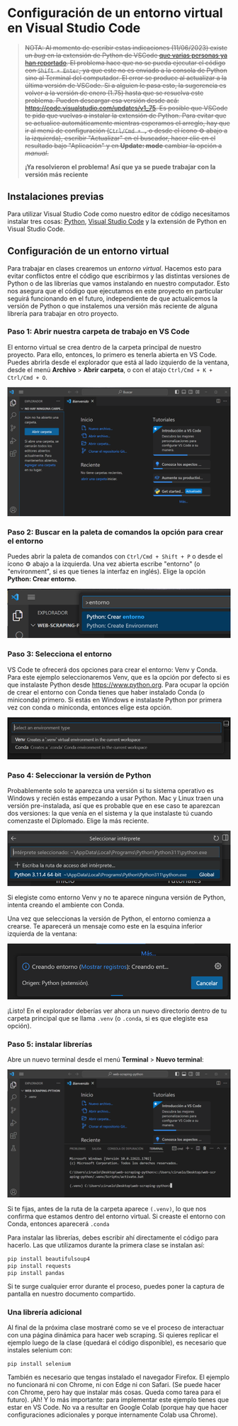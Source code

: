 # Configuración de un entorno virtual en Visual Studio Code

> ~~NOTA: Al momento de escribir estas indicaciones (11/06/2023) existe un _bug_ en la extensión de Python de VSCode [que varias personas ya han reportado](https://github.com/microsoft/vscode-python/issues/21393). El problema hace que no se pueda ejecutar el código con `Shift + Enter`, ya que este no es enviado a la consola de Python sino al Terminal del computador. El error se produce al actualizar a la última versión de VSCode. Si a alguien le pasa esto, la sugerencia es volver a la versión de enero (1.75) hasta que se resuelva este problema. Pueden descargar esa versión desde acá: <https://code.visualstudio.com/updates/v1_75>. Es posible que VSCode te pida que vuelvas a instalar la extensión de Python. Para evitar que se actualice automáticamente mientras esperamos el arreglo, hay que ir al menú de configuración (`Ctrl/Cmd + ,` o desde el ícono :gear: abajo a la izquierda), escribir "Actualizar" en el buscador, hacer clic en el resultado bajo "Aplicación" y en **Update: mode** cambiar la opción a _manual_.~~
> 
> **¡Ya resolvieron el problema! Así que ya se puede trabajar con la versión más reciente**


## Instalaciones previas

Para utilizar Visual Studio Code como nuestro editor de código necesitamos instalar tres cosas: [Python](https://www.python.org/downloads/), [Visual Studio Code](https://code.visualstudio.com/download) y la extensión de Python en Visual Studio Code. 

## Configuración de un entorno virtual

Para trabajar en clases crearemos un _entorno virtual_. Hacemos esto para evitar conflictos entre el código que escribirmos y las distintas versiones de Python o de las librerías que vamos instalando en nuestro computador. Esto nos asegura que el código que ejecutamos en este proyecto en particular seguirá funcionando en el futuro, independiente de que actualicemos la versión de Python o que instalemos una versión más reciente de alguna librería para trabajar en otro proyecto. 


### Paso 1: Abrir nuestra carpeta de trabajo en VS Code

El entorno virtual se crea dentro de la carpeta principal de nuestro proyecto. Para ello, entonces, lo primero es tenerla abierta en VS Code. Puedes abrirla desde el explorador que está al lado izquierdo de la ventana, desde el menú **Archivo** > **Abrir carpeta**, o con el atajo `Ctrl/Cmd + K + Ctrl/Cmd + O`. 

![](img/vscode-abrir-carpeta-1.png)

### Paso 2: Buscar en la paleta de comandos la opción para crear el entorno

Puedes abrir la paleta de comandos con `Ctrl/Cmd + Shift + P` o desde el ícono :gear: abajo a la izquierda. Una vez abierta escribe "entorno" (o "environment", si es que tienes la interfaz en inglés). Elige la opción **Python: Crear entorno**.

![](img/vscode-crear-entorno.png)

### Paso 3: Selecciona el entorno

VS Code te ofrecerá dos opciones para crear el entorno: Venv y Conda. Para este ejemplo seleccionaremos Venv, que es la opción por defecto si es que instalaste Python desde <https://www.python.org>. Para ocupar la opción de crear el entorno con Conda tienes que haber instalado Conda (o miniconda) primero. Si estás en Windows e instalaste Python por primera vez con conda o miniconda, entonces elige esta opción.

![](img/vscode-seleccionar-venv.png)

### Paso 4: Seleccionar la versión de Python

Probablemente solo te aparezca una versión si tu sistema operativo es Windows y recién estás empezando a usar Python. Mac y Linux traen una versión pre-instalada, así que es probable que en ese caso te aparezcan dos versiones: la que venía en el sistema y la que instalaste tú cuando comenzaste el Diplomado. Elige la más reciente. 

![](img/vscode-seleccionar-python.png)

Si elegiste como entorno Venv y no te aparece ninguna versión de Python, intenta creando el ambiente con Conda. 

Una vez que seleccionas la versión de Python, el entorno comienza a crearse. Te aparecerá un mensaje como este en la esquina inferior izquierda de la ventana:

![](img/vscode-creando-entorno.png)

¡Listo! En el explorador deberías ver ahora un nuevo directorio dentro de tu carpeta principal que se llama `.venv` (o `.conda`, si es que elegiste esa opción).

### Paso 5: instalar librerías

Abre un nuevo terminal desde el menú **Terminal** > **Nuevo terminal**:

![](img/vscode-instalar-librerias.png)

Si te fijas, antes de la ruta de la carpeta aparece `(.venv)`, lo que nos confirma que estamos dentro del entorno virtual. Si creaste el entorno con Conda, entonces aparecerá `.conda`

Para instalar las librerías, debes escribir ahí directamente el código para hacerlo. Las que utilizamos durante la primera clase se instalan así: 

```
pip install beautifulsoup4
pip install requests
pip install pandas
```

Si te surge cualquier error durante el proceso, puedes poner la captura de pantalla en nuestro documento compartido. 

### Una librería adicional

Al final de la próxima clase mostraré como se ve el proceso de interactuar con una página dinámica para hacer web scraping. Si quieres replicar el ejemplo luego de la clase (quedará el código disponible), es necesario que instales selenium con:

```
pip install selenium
````

También es necesario que tengas instalado el navegador Firefox. El ejemplo no funcionará ni con Chrome, ni con Edge ni con Safari. (Se puede hacer con Chrome, pero hay que instalar más cosas. Queda como tarea para el futuro).
¡Ah! Y lo más importante: para implementar este ejemplo tienes que estar en VS Code. No va a resultar en Google Colab (porque hay que hacer configuraciones adicionales y porque internamente Colab usa Chrome).
